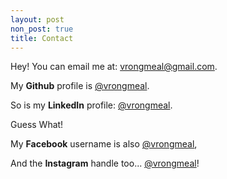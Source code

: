 ```yaml
---
layout: post
non_post: true
title: Contact
---
```


Hey! You can email me at: [vrongmeal@gmail.com](mailto:vrongmeal@gmail.com).

My **Github** profile is [@vrongmeal](//github.com/vrongmeal).

So is my **LinkedIn** profile: [@vrongmeal](//www.linkedin.com/in/vrongmeal/).

Guess What!

My **Facebook** username is also [@vrongmeal](//www.facebook.com/vrongmeal),

And the **Instagram** handle too... [@vrongmeal](//www.instagram.com/vrongmeal)!

